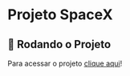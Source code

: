 # Projeto SpaceX

## 🔗 Rodando o Projeto

Para acessar o projeto <a href="https://rafael-vas.github.io/projeto-spacex/" target="_blank">clique aqui</a>!
